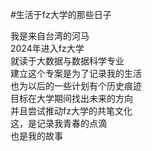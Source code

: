 #生活于fz大学的那些日子

我是来自台湾的河马<br>
2024年进入fz大学<br>
就读于大数据与数据科学专业<br>
建立这个专案是为了记录我的生活<br>
也为以后的一些计划有个历史痕迹<br>
目标在大学期间找出未来的方向<br>
并且尝试推动fz大学的共笔文化<br>
这，是记录我青春的点滴<br>
也是我的故事<br>
